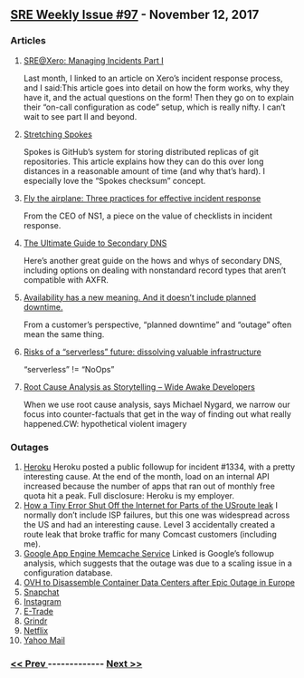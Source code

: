 ## [SRE Weekly Issue #97](https://sreweekly.com/sre-weekly-issue-97/) - November 12, 2017
### Articles

1. [SRE@Xero: Managing Incidents Part I](https://devblog.xero.com/sre-xero-managing-incidents-part-i-7d02d650a71c)

    Last month, I linked to an article on Xero’s incident response process, and I said:This article goes into detail on how the form works, why they have it, and the actual questions on the form! Then they go on to explain their “on-call configuration as code” setup, which is really nifty. I can’t wait to see part II and beyond.
1. [Stretching Spokes](https://githubengineering.com/stretching-spokes/)

    Spokes is GitHub’s system for storing distributed replicas of git repositories. This article explains how they can do this over long distances in a reasonable amount of time (and why that’s hard). I especially love the “Spokes checksum” concept.
1. [Fly the airplane: Three practices for effective incident response](https://www.itproportal.com/features/fly-the-airplane-three-practices-for-effective-incident-response/)

    From the CEO of NS1, a piece on the value of checklists in incident response.
1. [The Ultimate Guide to Secondary DNS](https://dzone.com/articles/the-ultimate-guide-to-secondary-dns)

    Here’s another great guide on the hows and whys of secondary DNS, including options on dealing with nonstandard record types that aren’t compatible with AXFR.
1. [Availability has a new meaning. And it doesn’t include planned downtime.](https://www.itproportal.com/features/availability-has-a-new-meaning-and-it-doesnt-include-planned-downtime/)

    From a customer’s perspective, “planned downtime” and “outage” often mean the same thing.
1. [Risks of a “serverless” future: dissolving valuable infrastructure](https://siliconangle.com/blog/2017/11/08/risks-serverless-future-dissolving-valuable-infrastructure-serverlessconf/)

    “serverless” != “NoOps”
1. [Root Cause Analysis as Storytelling – Wide Awake Developers](http://www.michaelnygard.com/blog/2017/11/root-cause-analysis-as-storytelling/)

    When we use root cause analysis, says Michael Nygard, we narrow our focus into counter-factuals that get in the way of finding out what really happened.CW: hypothetical violent imagery
### Outages

1. [Heroku](https://status.heroku.com/incidents/1334)
    Heroku posted a public followup for incident #1334, with a pretty interesting cause. At the end of the month, load on an internal API increased because the number of apps that ran out of monthly free quota hit a peak.
Full disclosure: Heroku is my employer.
1. [How a Tiny Error Shut Off the Internet for Parts of the USroute leak](https://www.wired.com/story/how-a-tiny-error-shut-off-the-internet-for-parts-of-the-us/)
    I normally don’t include ISP failures, but this one was widespread across the US and had an interesting cause. Level 3 accidentally created a route leak that broke traffic for many Comcast customers (including me).
1. [Google App Engine Memcache Service](http://status.cloud.google.com/incident/appengine/17007#5750790484393984)
    Linked is Google’s followup analysis, which suggests that the outage was due to a scaling issue in a configuration database.
1. [OVH to Disassemble Container Data Centers after Epic Outage in Europe](http://www.datacenterknowledge.com/uptime/ovh-disassemble-container-data-centers-after-epic-outage-europe)
1. [Snapchat](https://www.dailystar.co.uk/tech/news/658998/Snapchat-DOWN-AGAIN-Notifications-not-working-as-social-network-glitches-return)
1. [Instagram](http://indianexpress.com/article/technology/social/instagram-outage-app-goes-down-for-users-globally-4930942/)
1. [E-Trade](http://fortune.com/2017/11/09/e-trade-is-down/)
1. [Grindr](https://heavy.com/news/2017/11/grindr-outage-down-status-dating-app/)
1. [Netflix](http://www.express.co.uk/life-style/science-technology/877198/Netflix-down-not-working-connection-login)
1. [Yahoo Mail](http://www.express.co.uk/life-style/science-technology/876620/Yahoo-Mail-down-not-working-login-e-mails-send-read)

### [ << Prev ](sreweekly-96.md) ------------- [ Next >> ](sreweekly-98.md)